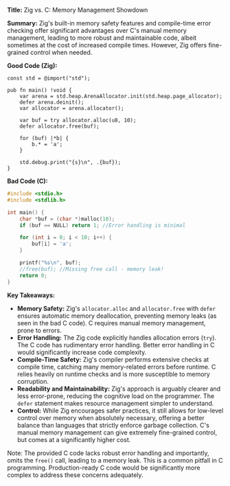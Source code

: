 **Title:** Zig vs. C: Memory Management Showdown

**Summary:**  Zig's built-in memory safety features and compile-time error checking offer significant advantages over C's manual memory management, leading to more robust and maintainable code, albeit sometimes at the cost of increased compile times.  However, Zig offers fine-grained control when needed.

**Good Code (Zig):**

```zig
const std = @import("std");

pub fn main() !void {
    var arena = std.heap.ArenaAllocator.init(std.heap.page_allocator);
    defer arena.deinit();
    var allocator = arena.allocator();

    var buf = try allocator.alloc(u8, 10);
    defer allocator.free(buf);

    for (buf) |*b| {
        b.* = 'a';
    }

    std.debug.print("{s}\n", .{buf});
}
```

**Bad Code (C):**

```c
#include <stdio.h>
#include <stdlib.h>

int main() {
    char *buf = (char *)malloc(10);
    if (buf == NULL) return 1; //Error handling is minimal

    for (int i = 0; i < 10; i++) {
        buf[i] = 'a';
    }

    printf("%s\n", buf); 
    //free(buf); //Missing free call - memory leak!
    return 0;
}
```

**Key Takeaways:**

* **Memory Safety:** Zig's `allocator.alloc` and `allocator.free` with `defer` ensures automatic memory deallocation, preventing memory leaks (as seen in the bad C code).  C requires manual memory management, prone to errors.
* **Error Handling:** The Zig code explicitly handles allocation errors (`try`). The C code has rudimentary error handling. Better error handling in C would significantly increase code complexity.
* **Compile-Time Safety:** Zig's compiler performs extensive checks at compile time, catching many memory-related errors before runtime. C relies heavily on runtime checks and is more susceptible to memory corruption.
* **Readability and Maintainability:**  Zig's approach is arguably clearer and less error-prone, reducing the cognitive load on the programmer. The `defer` statement makes resource management simpler to understand.
* **Control:** While Zig encourages safer practices, it still allows for low-level control over memory when absolutely necessary, offering a better balance than languages that strictly enforce garbage collection.  C's manual memory management can give extremely fine-grained control, but comes at a significantly higher cost.


Note: The provided C code lacks robust error handling and importantly, omits the `free()` call, leading to a memory leak.  This is a common pitfall in C programming.  Production-ready C code would be significantly more complex to address these concerns adequately.
